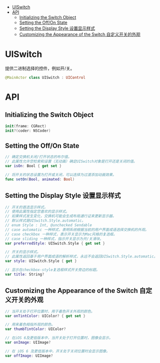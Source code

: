 <!-- TOC -->

- [UISwitch](#uiswitch)
- [API](#api)
    - [Initializing the Switch Object](#initializing-the-switch-object)
    - [Setting the Off/On State](#setting-the-offon-state)
    - [Setting the Display Style 设置显示样式](#setting-the-display-style-设置显示样式)
    - [Customizing the Appearance of the Switch 自定义开关的外观](#customizing-the-appearance-of-the-switch-自定义开关的外观)

<!-- /TOC -->

# UISwitch

提供二进制选择的控件，例如开/关。

```swift
@MainActor class UISwitch : UIControl
```

# API

## Initializing the Switch Object

```swift
init(frame: CGRect)
init?(coder: NSCoder)
```

## Setting the Off/On State

```swift
// 确定交换机关闭/打开状态的布尔值。
// 此属性允许您检索和设置（无动画）确定UISwitch对象是打开还是关闭的值。
var isOn: Bool { get set }

// 将开关的状态设置为打开或关闭，可以选择为过渡添加动画效果。
func setOn(Bool, animated: Bool)

```

## Setting the Display Style 设置显示样式

```swift
// 开关的首选显示样式。
// 使用此属性指定您喜欢的显示样式。
// 如果样式发生变化，交换机可能会生成布局通行证来更新显示器。
// 默认样式是UISwitch.Style.automatic。
// enum Style : Int, @unchecked Sendable
// case automatic 一种样式，表明系统根据当前的用户界面成语选择交换机的外观。
// case checkbox 一种样式，表示开关显示为Mac风格的复选框。
// case sliding 一种样式，指示开关显示为开/关滑块。
var preferredStyle: UISwitch.Style { get set }

// 开关的显示样式。
// 此属性返回基于用户界面成语的解析样式，永远不会返回UISwitch.Style.automatic。
var style: UISwitch.Style { get }

// 显示在checkbox-style复选框样式开关旁边的标题。
var title: String?

```

## Customizing the Appearance of the Switch 自定义开关的外观

```swift
// 当开关处于打开位置时，用于着色开关外观的颜色。
var onTintColor: UIColor? { get set }

// 用来着色拇指外观的颜色。
var thumbTintColor: UIColor?

// 在iOS 6及更低版本中，当开关处于打开位置时，图像会显示。
var onImage: UIImage?

// 在 iOS 6 及更低版本中，开关处于关闭位置时会显示图像。
var offImage: UIImage?

```